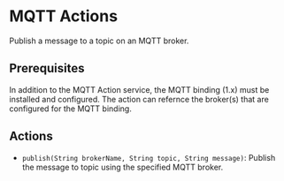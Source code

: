 # MQTT Actions

Publish a message to a topic on an MQTT broker.

## Prerequisites

In addition to the MQTT Action service, the MQTT binding (1.x) must be installed and configured.  The action can refernce the broker(s) that are configured for the MQTT binding.

## Actions

* `publish(String brokerName, String topic, String message)`: Publish the message to topic using the specified MQTT broker.